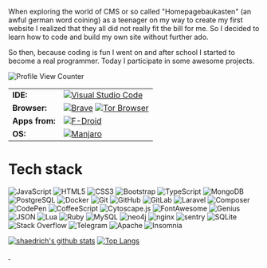 When exploring the world of CMS or so called "Homepagebaukasten" (an awful german word coining) as a teenager on my way to create my first website I realized that they all did not really fit the bill for me. So I decided to learn how to code and build my own site without further ado.

So then, because coding is fun I went on and after school I started to become a real programmer. Today I participate in some awesome projects.

![Profile View Counter](https://komarev.com/ghpvc/?username=shaedrich)

|||
|-|-|
| **IDE:** | [![Visual Studio Code](https://img.shields.io/badge/-Visual%20Studio%20Code-blue?style=flat-square&logo=visual-studio-code)](https://code.visualstudio.com/) |
| **Browser:** | [![Brave](https://img.shields.io/static/v1?style=flat-square&logo=Brave&label=&message=Brave&color=white)](https://brave.com/) [![Tor Browser](https://img.shields.io/static/v1?style=flat-square&logo=Tor%20Browser&label=&message=Tor%20Browser&color=blueviolet)](https://www.torproject.org/) |
| **Apps from:** | [![F-Droid](https://img.shields.io/static/v1?style=flat-square&logo=F-Droid&label=&message=F-Droid&color=black)](https://f-droid.org/) |
| **OS:** | [![Manjaro](https://img.shields.io/static/v1?style=flat-square&logo=Manjaro&label=&message=Manjaro&color=black)](https://manjaro.org/) |

# Tech stack
![JavaScript](https://img.shields.io/badge/-JavaScript-black?style=flat-square&logo=javascript&label=Frontend)
![HTML5](https://img.shields.io/badge/-HTML5-E34F26?style=flat-square&logo=html5&logoColor=orange&label=Frontend)
![CSS3](https://img.shields.io/badge/-CSS3-1572B6?style=flat-square&logo=css3&label=Frontend)
![Bootstrap](https://img.shields.io/badge/-Bootstrap-563D7C?style=flat-square&logo=bootstrap&label=Frontend)
![TypeScript](https://img.shields.io/badge/-TypeScript-007ACC?style=flat-square&logo=typescript&label=Frontend)
![MongoDB](https://img.shields.io/badge/-MongoDB-black?style=flat-square&logo=mongodb&label=Database)
![PostgreSQL](https://img.shields.io/badge/-PostgreSQL-336791?style=flat-square&logo=postgresql&label=Database)
![Docker](https://img.shields.io/badge/-Docker-black?style=flat-square&logo=docker&label=Container)
![Git](https://img.shields.io/badge/-Git-black?style=flat-square&logo=git&label=Version%20Control)
![GitHub](https://img.shields.io/badge/-GitHub-181717?style=flat-square&logo=github&label=Version%20Control)
![GitLab](https://img.shields.io/badge/-GitLab-FCA121?style=flat-square&logo=gitlab&label=Version%20Control)
![Laravel](https://img.shields.io/static/v1?style=flat-square&logo=Laravel&label=&message=Laravel&color=white)
![Composer](https://img.shields.io/static/v1?style=flat-square&logo=Composer&message=Composer&color=brown&labelColor=black&label=Package%20manager)
![CodePen](https://img.shields.io/static/v1?style=flat-square&logo=CodePen&label=&message=CodePen&color=black)
![CoffeeScript](https://img.shields.io/static/v1?style=flat-square&logo=CoffeeScript&label=Frontend&message=CoffeeScript&color=black)
![Cytoscape.js](https://img.shields.io/static/v1?style=flat-square&logo=Cytoscape.js&label=Frontend&message=Cytoscape.js&color=black)
![FontAwesome](https://img.shields.io/static/v1?style=flat-square&logo=FontAwesome&label=Icon%20Font&message=FontAwesome&color=blue)
![Genius](https://img.shields.io/static/v1?style=flat-square&logo=Genius&label=Community&message=Genius&color=yellow)
![JSON](https://img.shields.io/static/v1?style=flat-square&logo=JSON&label=Data%20format&message=JSON&color=black)
![Lua](https://img.shields.io/static/v1?style=flat-square&logo=Lua&label=Server-side&message=Lua&color=blueviolet)
![Ruby](https://img.shields.io/static/v1?style=flat-square&logo=Ruby&label=Server-side&message=Ruby&color=red)
![MySQL](https://img.shields.io/static/v1?style=flat-square&logo=MySQL&label=&message=MySQL&color=white)
![neo4j](https://img.shields.io/static/v1?style=flat-square&logo=neo4j&label=Database&message=neo4j&color=black)
![nginx](https://img.shields.io/static/v1?style=flat-square&logo=nginx&label=Server&message=nginx&color=green&logoColor=green)
![sentry](https://img.shields.io/static/v1?style=flat-square&logo=sentry&message=sentry&color=black&label=Monitoring)
![SQLite](https://img.shields.io/static/v1?style=flat-square&logo=SQLite&label=Database&message=SQLite&color=black&logoColor=blue)
![Stack Overflow](https://img.shields.io/static/v1?style=flat-square&logo=Stack%20Overflow&label=Community&message=Stack%20Overflow&color=black)
![Telegram](https://img.shields.io/static/v1?style=flat-square&logo=Telegram&label=Messenger&message=Telegram&color=black)
![Apache](https://img.shields.io/badge/Tools-Apache-informational?style=flat-square&logo=apache&logoColor=white&color=D22128&label=Server)
![Insomnia](https://img.shields.io/badge/Tools-Insomnia-informational?style=flat-square&logo=insomnia&logoColor=white&color=5849BE&label=API)


[![shaedrich's github stats](https://github-readme-stats.vercel.app/api?username=shaedrich&show_icons=true&count_private=true)](https://github.com/anuraghazra/github-readme-stats)
[![Top Langs](https://github-readme-stats.vercel.app/api/top-langs/?username=shaedrich)](https://github.com/anuraghazra/github-readme-stats)

<!--
**shaedrich/shaedrich** is a ✨ _special_ ✨ repository because its `README.md` (this file) appears on your GitHub profile.

Here are some ideas to get you started:

- 🔭 I’m currently working on ...
- 🌱 I’m currently learning ...
- 👯 I’m looking to collaborate on ...
- 🤔 I’m looking for help with ...
- 💬 Ask me about ...
- 📫 How to reach me: ...
- 😄 Pronouns: ...
- ⚡ Fun fact: ...
-->
<a rel="me" href="https://mastodon.online/@shaedrich">&nbsp;</a>
